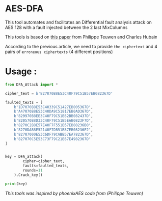 # AES-DFA
This tool automates and facilitates an  Differential fault analysis attack on AES 128 with a fault injected between the 2 last MixColumns


This tools is based on [this paper](https://blog.quarkslab.com/differential-fault-analysis-on-white-box-aes-implementations.html) from Philippe Teuwen and Charles Hubain

According to the previous article, we need to provide ``the ciphertext`` and 4 pairs of ``erroneous ciphertexts`` (4 different positions)

# Usage :
```python
from DFA_Attack import *

cipher_text = b'827070B8E53C40F79C51B57EB082367D'

faulted_texts = [
	b'1D7070B8E53C40339C51427EB005367D',
	b'A47070B8E53C40DA9C51817EB0AD367D',
	b'829970B8EE3C40F79C51B52BB082437D',
	b'820570B8D33C40F79C51B5EAB0823F7D',
	b'8270C2B8E57E40F7F551B57EB08236B0',
	b'8270DAB8E52140F7DB51B57EB08236F2',
	b'82707000E53C6DF79CABB57EA782367D',
	b'827070C5E53C73F79C21B57E4982367D'
]


key = DFA_attack(
		cipher=cipher_text,
		faults=faulted_texts,
		rounds=11
	).Crack_key()

print(key)
```

*This tools was inspired by phoenixAES code from (Philippe Teuwen)*

